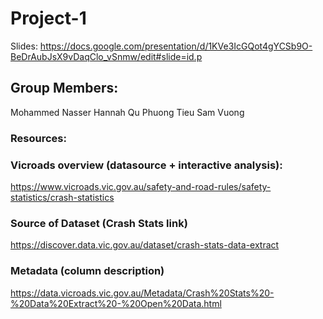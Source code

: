 # Project-1 


Slides: https://docs.google.com/presentation/d/1KVe3IcGQot4gYCSb9O-BeDrAubJsX9vDaqClo_vSnmw/edit#slide=id.p



## Group Members:

Mohammed Nasser
Hannah Qu
Phuong Tieu
Sam Vuong

### Resources:

### Vicroads overview (datasource + interactive analysis):
https://www.vicroads.vic.gov.au/safety-and-road-rules/safety-statistics/crash-statistics


### Source of Dataset (Crash Stats link)
https://discover.data.vic.gov.au/dataset/crash-stats-data-extract


### Metadata (column description)

https://data.vicroads.vic.gov.au/Metadata/Crash%20Stats%20-%20Data%20Extract%20-%20Open%20Data.html
